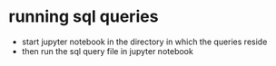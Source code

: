 # running sql queries

- start jupyter notebook in the directory in which the queries reside
- then run the sql query file in jupyter notebook
